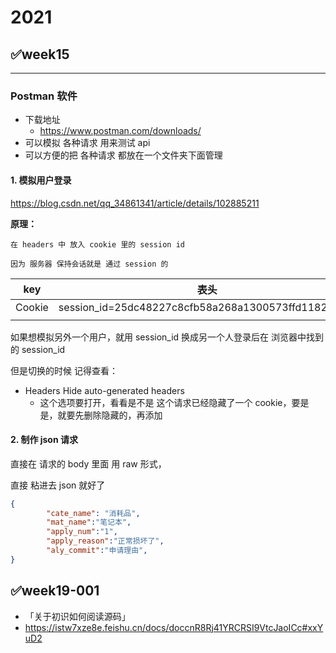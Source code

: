 # 2021





## ✅week15

---

### Postman 软件

- 下载地址
  - https://www.postman.com/downloads/
- 可以模拟 各种请求 用来测试 api
- 可以方便的把 各种请求 都放在一个文件夹下面管理





#### 1. 模拟用户登录

https://blog.csdn.net/qq_34861341/article/details/102885211

**原理：**

```
在 headers 中 放入 cookie 里的 session id

因为 服务器 保持会话就是 通过 session 的
```

| key    | 表头                                                |
| ------ | --------------------------------------------------- |
| Cookie | session_id=25dc48227c8cfb58a268a1300573ffd11827a1f8 |
|        |                                                     |

如果想模拟另外一个用户，就用 session_id 换成另一个人登录后在 浏览器中找到的 session_id

但是切换的时候 记得查看：

- Headers     Hide auto-generated headers
  - 这个选项要打开，看看是不是 这个请求已经隐藏了一个 cookie，要是是，就要先删除隐藏的，再添加





#### 2. 制作 json 请求

 直接在 请求的 body 里面 用 raw 形式，

直接 粘进去 json 就好了

```json
{
        "cate_name": "消耗品",
        "mat_name":"笔记本",
        "apply_num":"1",
        "apply_reason":"正常损坏了",
        "aly_commit":"申请理由",
}
```







## ✅week19-001

- 「关于初识如何阅读源码」
- https://istw7xze8e.feishu.cn/docs/doccnR8Rj41YRCRSI9VtcJaoICc#xxYuD2

